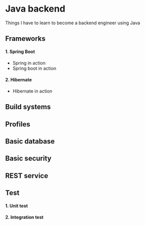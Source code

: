 # Java backend
Things I have to learn to become a backend engineer using Java

## Frameworks
#### 1. Spring Boot
* Spring in action
* Spring boot in action
#### 2. Hibernate
* Hibernate in action

## Build systems

## Profiles

## Basic database

## Basic security

## REST service

## Test
#### 1. Unit test
#### 2. Integration test

